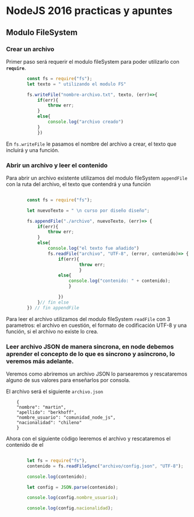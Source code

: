 # NodeJS 2016 practicas y apuntes

## Modulo FileSystem

### Crear un archivo

Primer paso será requerir el modulo fileSystem para poder utilizarlo con **`require`**.

```js
		const fs = require("fs");
		let texto = " utilizando el modulo FS"

		fs.writeFile("nombre-archivo.txt", texto, (err)=>{
			if(err){
				throw err;
			}
			else{
				console.log("archivo creado")
			}
			})
```

En `fs.writeFile` le pasamos el nombre del archivo a crear, el texto que incluirá y una función.

### Abrir un archivo y leer el contenido

Para abrir un archivo existente utilizamos del modulo fileSystem `appendFile` con la ruta del archivo, el texto que contendrá  y una función

```js

		const fs = require("fs");

		let nuevoTexto = " \n curso por diseño diseño";

		fs.appendFile("./archivo", nuevoTexto, (err)=> {
			if(err){
				throw err;
			}
			else{
				console.log("el texto fue añadido")
				fs.readFile("archivo", "UTF-8", (error, contenido)=> {
					if(err){
							throw err;
							}
					else{
						console.log("contenido: " + contenido);
						}

					})
			}// fin else
		}) // fin appendFile
```
Para leer el archivo utilizamos del modulo fileSystem `readFile` con 3 parametros: el archivo en cuestión, el formato de codificación UTF-8 y una función, si el archivo no existe lo crea.

### Leer archivo JSON de manera sincrona, en node debemos aprender el concepto de lo que es sincrono y asincrono, lo veremos más adelante.

Veremos como abriremos un archivo JSON lo parsearemos y rescataremos alguno de sus valores para enseñarlos por consola.

El archivo será el siguiente `archivo.json`
```
	{
	"nombre": "martin",
	"apellido": "berkhoff",
	"nombre_usuario": "comunidad_node_js",
	"nacionalidad": "chileno"
	}
```
Ahora con el siguiente código leeremos el archivo y rescataremos el contenido de el

```js

		let fs = require("fs"),
		contenido = fs.readFileSync("archivo/config.json", "UTF-8");

		console.log(contenido);

		let config = JSON.parse(contenido);

		console.log(config.nombre_usuario);

		console.log(config.nacionalidad);

```